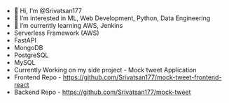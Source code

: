 - 👋 Hi, I’m @Srivatsan177
- 👀 I’m interested in ML, Web Development, Python, Data Engineering
- 🌱 I’m currently learning AWS, Jenkins
- Serverless Framework (AWS)
- FastAPI
- MongoDB
- PostgreSQL
- MySQL
- Currently Working on my side project - Mock tweet Application
- Frontend Repo - https://github.com/Srivatsan177/mock-tweet-frontend-react
- Backend Repo - https://github.com/Srivatsan177/mock-tweet
<!---
Srivatsan177/Srivatsan177 is a ✨ special ✨ repository because its `README.md` (this file) appears on your GitHub profile.
You can click the Preview link to take a look at your changes.
--->
